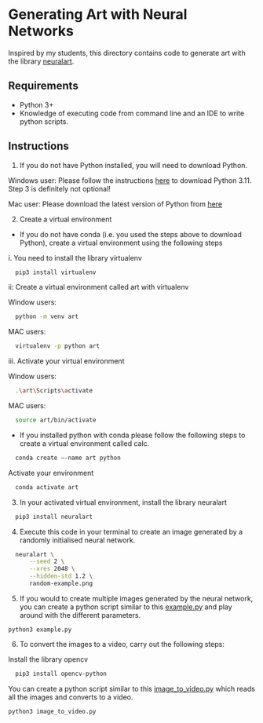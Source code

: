 # Generating Art with Neural Networks

Inspired by my students, this directory contains code to generate art with the library [neuralart](https://pypi.org/project/neuralart/).

## Requirements
- Python 3+
- Knowledge of executing code from command line and an IDE to write python scripts.

## Instructions
1. If you do not have Python installed, you will need to download Python.

Windows user:
Please follow the instructions [here](https://www.digitalocean.com/community/tutorials/install-python-windows-10) to download Python 3.11.
Step 3 is definitely not optional!

Mac user:
Please download the latest version of Python from [here](https://www.python.org/downloads/macos/)

2. Create a virtual environment
- If you do not have conda (i.e. you used the steps above to download Python), create a virtual environment using the following steps

i. You need to install the library virtualenv
```bash
  pip3 install virtualenv
```

ii: Create a virtual environment called art with virtualenv

Window users:
```bash
  python -m venv art
```

MAC users:
```bash
  virtualenv -p python art
```

iii. Activate your virtual environment

Window users:
```bash
  .\art\Scripts\activate
```

MAC users:
```bash
  source art/bin/activate
```

- If you installed python with conda please follow the following steps to create a virtual environment called calc.
```bash
  conda create –-name art python
```

Activate your environment
```bash
  conda activate art
```

3. In your activated virtual environment, install the library neuralart
```bash
  pip3 install neuralart
```

4. Execute this code in your terminal to create an image generated by a randomly initialised neural network.
```bash
  neuralart \
      --seed 2 \
      --xres 2048 \
      --hidden-std 1.2 \
      random-example.png
```

5. If you would to create multiple images generated by the neural network, you can create a python script similar to this [example.py](https://github.com/shaq31415926/creative-programming/blob/main/ai_frankfurt_workshop/src/example.py) and play around with the different parameters.  

```
python3 example.py
```

6. To convert the images to a video, carry out the following steps:

Install the library opencv 

```bash
  pip3 install opencv-python
```

You can create a python script similar to this [image_to_video.py](https://github.com/shaq31415926/creative-programming/blob/main/ai_frankfurt_workshop/src/image_to_video.py) which reads all the images and converts to a video.

```
python3 image_to_video.py
```